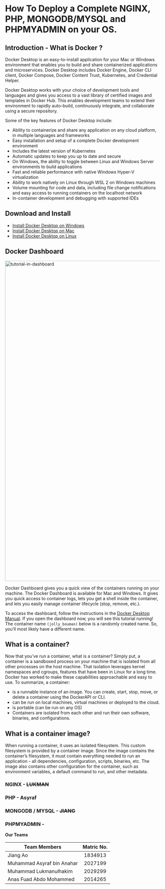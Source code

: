 # How To Deploy a Complete NGINX, PHP, MONGODB/MYSQL and PHPMYADMIN on your OS.

## Introduction - What is Docker ?

Docker Desktop is an easy-to-install application for your Mac or Windows environment that enables you to build and share containerized applications and microservices. Docker Desktop includes Docker Engine, Docker CLI client, Docker Compose, Docker Content Trust, Kubernetes, and Credential Helper.

Docker Desktop works with your choice of development tools and languages and gives you access to a vast library of certified images and templates in Docker Hub. This enables development teams to extend their environment to rapidly auto-build, continuously integrate, and collaborate using a secure repository.

Some of the key features of Docker Desktop include:

* Ability to containerize and share any application on any cloud platform, in multiple languages and frameworks
* Easy installation and setup of a complete Docker development environment
* Includes the latest version of Kubernetes
* Automatic updates to keep you up to date and secure
* On Windows, the ability to toggle between Linux and Windows Server environments to build applications
* Fast and reliable performance with native Windows Hyper-V virtualization
* Ability to work natively on Linux through WSL 2 on Windows machines
* Volume mounting for code and data, including file change notifications and easy access to running containers on the localhost network
* In-container development and debugging with supported IDEs


## Download and Install

* [Install Docker Desktop on Windows](https://docs.docker.com/desktop/windows/install/ "Docker Desktop Windows")
* [Install Docker Desktop on Mac](https://docs.docker.com/desktop/mac/install/ "Docker Desktop Mac")
* [Install Docker Desktop on Linux](https://docs.docker.com/desktop/linux/install/ "Docker Desktop Linux")


## Docker Dashboard

<img width="1040" alt="tutorial-in-dashboard" src="https://user-images.githubusercontent.com/79176420/174413203-9a1ae020-7d9b-4f4d-9796-8de575c662c7.png">

Docker Dashboard gives you a quick view of the containers running on your machine. The Docker Dashboard is available for Mac and Windows. It gives you quick access to container logs, lets you get a shell inside the container, and lets you easily manage container lifecycle (stop, remove, etc.).

To access the dashboard, follow the instructions in the [Docker Desktop Manual](https://docs.docker.com/desktop/dashboard/ "Docker Desktop Manual"). If you open the dashboard now, you will see this tutorial running! The container name `(jolly_bouman)` below is a randomly created name. So, you’ll most likely have a different name.

## What is a container?

Now that you’ve run a container, what is a container? Simply put, a container is a sandboxed process on your machine that is isolated from all other processes on the host machine. That isolation leverages kernel namespaces and cgroups, features that have been in Linux for a long time. Docker has worked to make these capabilities approachable and easy to use. To summarize, a container:

* is a runnable instance of an image. You can create, start, stop, move, or delete a container using the DockerAPI or CLI.
* can be run on local machines, virtual machines or deployed to the cloud.
* is portable (can be run on any OS)
* Containers are isolated from each other and run their own software, binaries, and configurations.


## What is a container image?

When running a container, it uses an isolated filesystem. This custom filesystem is provided by a container image. Since the image contains the container’s filesystem, it must contain everything needed to run an application - all dependencies, configuration, scripts, binaries, etc. The image also contains other configuration for the container, such as environment variables, a default command to run, and other metadata.


### NGINX - ~~LUKMAN~~


### PHP - Asyraf


### MONGODB / MYSQL - ~~JIANG~~


### PHPMYADMIN - 


**Our Teams**

| Team Members       | Matric No.           
| ------------- |:-------------:|
| Jiang Ao      | 1834913 | 
| Muhammad Asyraf bin Anahar     | 2027199|   
| Muhammad Lukmanulhakim| 2029299| 
| Anas Fuad Abdo Mohammed | 2014265| 
